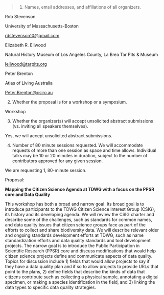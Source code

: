  

> 1. Names, email addresses, and affiliations of all organizers.

Rob Stevenson

University of Massachusetts-Boston

rdstevenson10@gmail.com

 

Elizabeth R. Ellwood

Natural History Museum of Los Angeles County, La Brea Tar Pits & Museum

lellwood@tarpits.org

 

Peter Brenton

Atlas of Living Australia

Peter.Brenton@csiro.au

 

2. 	Whether the proposal is for a workshop or a symposium.

Workshop

 

3. 	Whether the organizer(s) will accept unsolicited abstract submissions (vs. inviting all speakers themselves).

Yes, we will accept unsolicited abstract submissions.

 

4. 	Number of 80 minute sessions requested. We will accommodate requests of more than one session as space and time allows. Individual talks may be 10 or 20 minutes in duration, subject to the number of contributors approved for any given session.

We are requesting 1, 80-minute session. 

 

Proposal:

 

**Mapping the Citizen Science Agenda at TDWG with a focus on the PPSR core and Data Quality**

 

This workshop has both a broad and narrow goal.  Its broad goal is to introduce participants to the TDWG Citizen Science Interest Group (CSIG), its history and its developing agenda. We will review the CSIG charter and describe some of the challenges, such as standards for common names, and data quality issues that citizen science groups face as part of the efforts to collect and share biodiversity data. We will describe relevant older and ongoing standards development efforts at TDWG, such as name standardization efforts and data quality standards and tool development projects. The narrow goal is to introduce the Public Participation in Scientific Research (PPSR) core and discuss modifications that would help citizen science projects define and communicate aspects of data quality.  Topics for discussion include 1) fields that would allow projects to say if they have a data quality plan and if so to allow projects to provide URLs that point to the plans, 2) define fields that describe the kinds of data that citizens contribute such as collecting a physical sample, annotating a digital specimen, or making a species identification in the field, and 3) linking the data types to specific data quality strategies.

 

